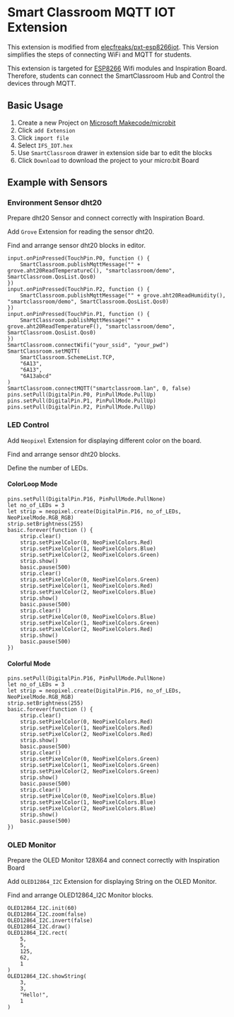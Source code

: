 # Smart Classroom MQTT IOT Extension

This extension is modified from [elecfreaks/pxt-esp8266iot](https://github.com/elecfreaks/pxt-esp8266iot). This Version simplifies the steps of connecting WiFi and MQTT for students.

This extension is targeted for [ESP8266](https://en.wikipedia.org/wiki/ESP8266) Wifi modules and Inspiration Board. Therefore, students can connect the SmartClassroom Hub and Control the devices through MQTT.

## Basic Usage
1. Create a new Project on [Microsoft Makecode/microbit](https://pxt.microbit.org)
2. Click `add Extension`
3. Click `import file`
4. Select `IFS_IOT.hex`
5. Use `SmartClassroom` drawer in extension side bar to edit the blocks
6. Click `Download` to download the project to your micro:bit Board 

## Example with Sensors

### Environment Sensor dht20
Prepare dht20 Sensor and connect correctly with Inspiration Board.

Add `Grove` Extension for reading the sensor dht20.

Find and arrange sensor dht20 blocks in editor. 

```blocks
input.onPinPressed(TouchPin.P0, function () {
    SmartClassroom.publishMqttMessage("" + grove.aht20ReadTemperatureC(), "smartclassroom/demo", SmartClassroom.QosList.Qos0)
})
input.onPinPressed(TouchPin.P2, function () {
    SmartClassroom.publishMqttMessage("" + grove.aht20ReadHumidity(), "smartclassroom/demo", SmartClassroom.QosList.Qos0)
})
input.onPinPressed(TouchPin.P1, function () {
    SmartClassroom.publishMqttMessage("" + grove.aht20ReadTemperatureF(), "smartclassroom/demo", SmartClassroom.QosList.Qos0)
})
SmartClassroom.connectWifi("your_ssid", "your_pwd")
SmartClassroom.setMQTT(
    SmartClassroom.SchemeList.TCP,
    "6A13",
    "6A13",
    "6A13abcd"
)
SmartClassroom.connectMQTT("smartclassroom.lan", 0, false)
pins.setPull(DigitalPin.P0, PinPullMode.PullUp)
pins.setPull(DigitalPin.P1, PinPullMode.PullUp)
pins.setPull(DigitalPin.P2, PinPullMode.PullUp)
```

### LED Control
Add `Neopixel` Extension for displaying different color on the board.

Find and arrange sensor dht20 blocks. 

Define the number of LEDs.

#### ColorLoop Mode
```blocks
pins.setPull(DigitalPin.P16, PinPullMode.PullNone)
let no_of_LEDs = 3
let strip = neopixel.create(DigitalPin.P16, no_of_LEDs, NeoPixelMode.RGB_RGB)
strip.setBrightness(255)
basic.forever(function () {
    strip.clear()
    strip.setPixelColor(0, NeoPixelColors.Red)
    strip.setPixelColor(1, NeoPixelColors.Blue)
    strip.setPixelColor(2, NeoPixelColors.Green)
    strip.show()
    basic.pause(500)
    strip.clear()
    strip.setPixelColor(0, NeoPixelColors.Green)
    strip.setPixelColor(1, NeoPixelColors.Red)
    strip.setPixelColor(2, NeoPixelColors.Blue)
    strip.show()
    basic.pause(500)
    strip.clear()
    strip.setPixelColor(0, NeoPixelColors.Blue)
    strip.setPixelColor(1, NeoPixelColors.Green)
    strip.setPixelColor(2, NeoPixelColors.Red)
    strip.show()
    basic.pause(500)
})
```

#### Colorful Mode
```blocks
pins.setPull(DigitalPin.P16, PinPullMode.PullNone)
let no_of_LEDs = 3
let strip = neopixel.create(DigitalPin.P16, no_of_LEDs, NeoPixelMode.RGB_RGB)
strip.setBrightness(255)
basic.forever(function () {
    strip.clear()
    strip.setPixelColor(0, NeoPixelColors.Red)
    strip.setPixelColor(1, NeoPixelColors.Red)
    strip.setPixelColor(2, NeoPixelColors.Red)
    strip.show()
    basic.pause(500)
    strip.clear()
    strip.setPixelColor(0, NeoPixelColors.Green)
    strip.setPixelColor(1, NeoPixelColors.Green)
    strip.setPixelColor(2, NeoPixelColors.Green)
    strip.show()
    basic.pause(500)
    strip.clear()
    strip.setPixelColor(0, NeoPixelColors.Blue)
    strip.setPixelColor(1, NeoPixelColors.Blue)
    strip.setPixelColor(2, NeoPixelColors.Blue)
    strip.show()
    basic.pause(500)
})
```

### OLED Monitor
Prepare the OLED Monitor 128X64 and connect correctly with Inspiration Board

Add `OLED12864_I2C` Extension for displaying String on the OLED Monitor.

Find and arrange OLED12864_I2C Monitor blocks. 

```blocks
OLED12864_I2C.init(60)
OLED12864_I2C.zoom(false)
OLED12864_I2C.invert(false)
OLED12864_I2C.draw()
OLED12864_I2C.rect(
    5,
    5,
    125,
    62,
    1
)
OLED12864_I2C.showString(
    3,
    3,
    "Hello!",
    1
)
```
